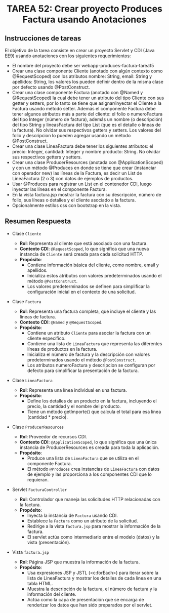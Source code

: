 <h1 align="center">TAREA 52: Crear proyecto Produces Factura usando Anotaciones</h1>
<h2>Instrucciones de tareas</h2>
<p>El objetivo de la tarea consiste en crear un proyecto Servlet y CDI (Java EE9) usando anotaciones con los siguientes requerimientos:</p>

- El nombre del proyecto debe ser webapp-produces-factura-tarea15
- Crear una clase componente Cliente (anotado con algún contexto como @RequestScoped) con los atributos nombre: String, email: String y apellidos: String, los valores los pueden definir dentro de la misma clase por defecto usando @PostConstruct.
- Crear una clase componente Factura (anotado con @Named y @RequestScoped) la cual debe tener un atributo del tipo Cliente con sus getter y setters, por lo tanto se tiene que asignar/inyectar el Cliente a la Factura usando método setter. Además el componente Factura debe tener algunos atributos más a parte del cliente: el folio o numeroFactura del tipo Integer (número de factura), además un nombre (o descripción) del tipo String y lineasFactura del tipo List<LineaFactura> (que es el detalle o líneas de la factura). No olvidar sus respectivos getters y setters. Los valores del folio y descripcion lo pueden agregar usando un método @PostConstruct.
- Crear una clase LineaFactura debe tener los siguientes atributos: el precio: Integer, cantidad: Integer y nombre producto: String. No olvidar sus respectivos getters y setters.
- Crear una clase ProducerResources (anotada con @ApplicationScoped) y con un método @Produces en donde se tiene que crear (instanciar con operador new) las líneas de la Factura, es decir un List de LineaFactura (2 o 3) con datos de ejemplos de productos.
- Usar @Produces para registrar un List<LineaFactura> en el contenedor CDI, luego inyectar las líneas en el componente Factura.
- En la vista factura.jsp mostrar la factura con su descripción, número de folio, sus líneas o detalles y el cliente asociado a la factura.
- Opcionalmente estilos css con bootstrap en la vista.

<h2> Resumen Respuesta</h2>

- Clase `Cliente`
  - <b>Rol</b>: Representa al cliente que está asociado con una factura.
  - <b>Contexto CDI</b>: `@RequestScoped`, lo que significa que una nueva instancia de `Cliente` será creada para cada solicitud HTTP.
  - <b>Propósito</b>:
    - Contiene información básica del cliente, como nombre, email y apellidos.
    - Inicializa estos atributos con valores predeterminados usando el método `@PostConstruct`.
    - Los valores predeterminados se definen para simplificar la configuración inicial en el contexto de una solicitud.

- Clase `Factura`
  - <b>Rol</b>: Representa una factura completa, que incluye el cliente y las líneas de factura.
  - <b>Contexto CDI</b>: `@Named` y `@RequestScoped`.
  - <b>Propósito</b>:
    - Contiene un atributo `Cliente` para asociar la factura con un cliente específico.
    - Contiene una lista de `LineaFactura` que representa las diferentes líneas de productos en la factura.
    - Inicializa el número de factura y la descripción con valores predeterminados usando el método `@PostConstruct`.
    - Los atributos numeroFactura y descripcion se configuran por defecto para simplificar la presentación de la factura.

- Clase `LineaFactura`
  - <b>Rol</b>: Representa una línea individual en una factura.
  - <b>Propósito</b>:
    - Define los detalles de un producto en la factura, incluyendo el precio, la cantidad y el nombre del producto.
    - Tiene un método getImporte() que calcula el total para esa línea (cantidad * precio).

- Clase `ProducerResources`
  - <b>Rol</b>: Proveedor de recursos CDI.
  - <b>Contexto CDI</b>: `@ApplicationScoped`, lo que significa que una única instancia de ProducerResources es creada para toda la aplicación.
  - <b>Propósito</b>:
    - Produce una lista de `LineaFactura` que se utiliza en el componente Factura.
    - El método `@Produces` crea instancias de `LineaFactura` con datos de ejemplo y las proporciona a los componentes CDI que lo requieran.

- Servlet `FacturaController`
  - <b>Rol</b>: Controlador que maneja las solicitudes HTTP relacionadas con la factura.
  - <b>Propósito</b>:
    - Inyecta la instancia de `Factura` usando CDI.
    - Establece la `Factura` como un atributo de la solicitud.
    - Redirige a la vista `factura.jsp` para mostrar la información de la factura.
    - El servlet actúa como intermediario entre el modelo (datos) y la vista (presentación).

- Vista `factura.jsp`
  - <b>Rol</b>: Página JSP que muestra la información de la factura.
  - <b>Propósito</b>:
    - Usa expresiones JSP y JSTL (<c:forEach>) para iterar sobre la lista de LineaFactura y mostrar los detalles de cada línea en una tabla HTML.
    - Muestra la descripción de la factura, el número de factura y la información del cliente.
    - Actúa como la capa de presentación que se encarga de renderizar los datos que han sido preparados por el servlet.

